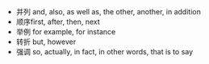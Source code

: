 - 并列 and, also, as well as, the other, another, in addition
- 顺序first, after, then, next
- 举例 for example, for instance
- 转折 but, however
- 强调 so, actually, in fact, in other words, that is to say